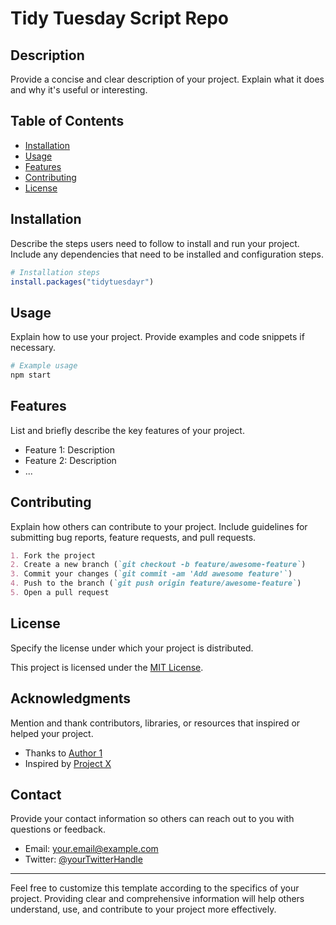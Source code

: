 # Tidy Tuesday Script Repo

## Description

Provide a concise and clear description of your project. Explain what it does and why it's useful or interesting.

## Table of Contents

- [Installation](#installation)
- [Usage](#usage)
- [Features](#features)
- [Contributing](#contributing)
- [License](#license)

## Installation

Describe the steps users need to follow to install and run your project. Include any dependencies that need to be installed and configuration steps.

```r
# Installation steps
install.packages("tidytuesdayr")
```

## Usage

Explain how to use your project. Provide examples and code snippets if necessary.

```r
# Example usage
npm start
```

## Features

List and briefly describe the key features of your project.

- Feature 1: Description
- Feature 2: Description
- ...

## Contributing

Explain how others can contribute to your project. Include guidelines for submitting bug reports, feature requests, and pull requests.

```markdown
1. Fork the project
2. Create a new branch (`git checkout -b feature/awesome-feature`)
3. Commit your changes (`git commit -am 'Add awesome feature'`)
4. Push to the branch (`git push origin feature/awesome-feature`)
5. Open a pull request
```

## License

Specify the license under which your project is distributed.

This project is licensed under the [MIT License](LICENSE).

## Acknowledgments

Mention and thank contributors, libraries, or resources that inspired or helped your project.

- Thanks to [Author 1](link-to-author1-profile)
- Inspired by [Project X](link-to-project-x)

## Contact

Provide your contact information so others can reach out to you with questions or feedback.

- Email: your.email@example.com
- Twitter: [@yourTwitterHandle](https://twitter.com/yourTwitterHandle)

---

Feel free to customize this template according to the specifics of your project. Providing clear and comprehensive information will help others understand, use, and contribute to your project more effectively.
